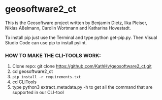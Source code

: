 # geosoftware2_ct

This is the Geosoftware project written by Benjamin Dietz, Ilka Pleiser, Niklas Aßelmann, Carolin Wortmann and Katharina Hovestadt.

To install pip just use the Terminal and type python get-pip.py. Then Visual Studio Code can use pip to install pylint.



### **HOW TO MAKE THE CLI-TOOLS WORK:**

1. Clone repo: git clone https://github.com/KathHv/geosoftware2_ct.git
2. cd geosoftware2_ct
3. `pip install -r requirements.txt`
4. cd CLITools
6. type python3 extract_metadata.py -h to get all the command that are supported in our CLI-tool

